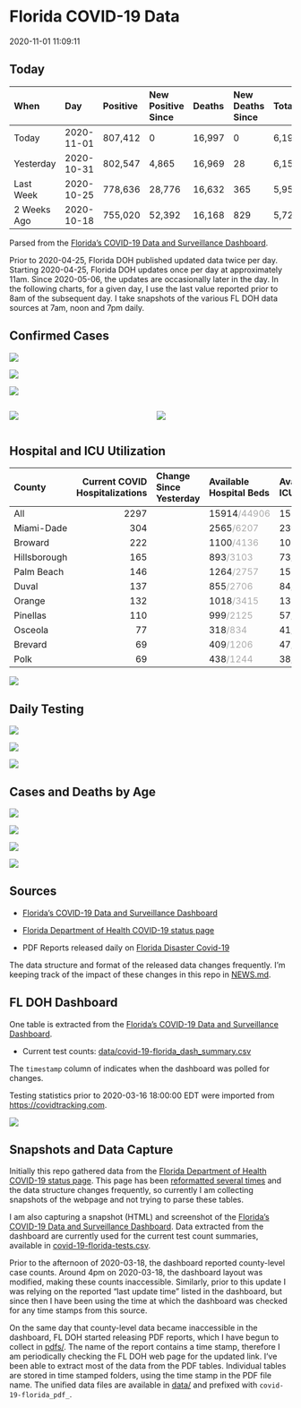 Florida COVID-19 Data
================
2020-11-01 11:09:11

## Today

| When        | Day        | Positive | New Positive Since | Deaths | New Deaths Since | Total     |
| :---------- | :--------- | :------- | :----------------- | :----- | :--------------- | :-------- |
| Today       | 2020-11-01 | 807,412  | 0                  | 16,997 | 0                | 6,199,281 |
| Yesterday   | 2020-10-31 | 802,547  | 4,865              | 16,969 | 28               | 6,150,124 |
| Last Week   | 2020-10-25 | 778,636  | 28,776             | 16,632 | 365              | 5,952,723 |
| 2 Weeks Ago | 2020-10-18 | 755,020  | 52,392             | 16,168 | 829              | 5,722,392 |

Parsed from the [Florida’s COVID-19 Data and Surveillance
Dashboard](https://fdoh.maps.arcgis.com/apps/opsdashboard/index.html#/8d0de33f260d444c852a615dc7837c86).

Prior to 2020-04-25, Florida DOH published updated data twice per day.
Starting 2020-04-25, Florida DOH updates once per day at approximately
11am. Since 2020-05-06, the updates are occasionally later in the day.
In the following charts, for a given day, I use the last value reported
prior to 8am of the subsequent day. I take snapshots of the various FL
DOH data sources at 7am, noon and 7pm daily.

## Confirmed Cases

![](plots/covid-19-florida-daily-test-changes.png)

![](plots/covid-19-florida-deaths-by-day.png)

![](plots/covid-19-florida-county-top-6.png)

<div class="columns">

<div class="column is-full-mobile">

![](plots/covid-19-florida-testing.png)

</div>

<div class="column is-full-mobile">

![](plots/covid-19-florida-total-positive.png)

</div>

</div>

## Hospital and ICU Utilization

| County       | Current COVID Hospitalizations | Change Since Yesterday | Available Hospital Beds                      | Available ICU Beds                         |
| :----------- | -----------------------------: | :--------------------- | :------------------------------------------- | :----------------------------------------- |
| All          |                           2297 |                        | 15914<span style="color: #aaa">/44906</span> | 1514<span style="color: #aaa">/4627</span> |
| Miami-Dade   |                            304 |                        | 2565<span style="color: #aaa">/6207</span>   | 230<span style="color: #aaa">/768</span>   |
| Broward      |                            222 |                        | 1100<span style="color: #aaa">/4136</span>   | 108<span style="color: #aaa">/370</span>   |
| Hillsborough |                            165 |                        | 893<span style="color: #aaa">/3103</span>    | 73<span style="color: #aaa">/335</span>    |
| Palm Beach   |                            146 |                        | 1264<span style="color: #aaa">/2757</span>   | 152<span style="color: #aaa">/246</span>   |
| Duval        |                            137 |                        | 855<span style="color: #aaa">/2706</span>    | 84<span style="color: #aaa">/343</span>    |
| Orange       |                            132 |                        | 1018<span style="color: #aaa">/3415</span>   | 137<span style="color: #aaa">/265</span>   |
| Pinellas     |                            110 |                        | 999<span style="color: #aaa">/2125</span>    | 57<span style="color: #aaa">/242</span>    |
| Osceola      |                             77 |                        | 318<span style="color: #aaa">/834</span>     | 41<span style="color: #aaa">/82</span>     |
| Brevard      |                             69 |                        | 409<span style="color: #aaa">/1206</span>    | 47<span style="color: #aaa">/112</span>    |
| Polk         |                             69 |                        | 438<span style="color: #aaa">/1244</span>    | 38<span style="color: #aaa">/143</span>    |

![](plots/covid-19-florida-icu-usage.png)

## Daily Testing

![](plots/covid-19-florida-tests-per-case.png)

<!-- ![](plots/covid-19-florida-change-new-cases.png) -->

![](plots/covid-19-florida-tests-percent-positive.png)

![](plots/covid-19-florida-test-and-case-growth.png)

## Cases and Deaths by Age

![](plots/covid-19-florida-weekly-events-by-age.png)

![](plots/covid-19-florida-age.png)

![](plots/covid-19-florida-age-deaths.png)

![](plots/covid-19-florida-age-sex.png)

## Sources

  - [Florida’s COVID-19 Data and Surveillance
    Dashboard](https://fdoh.maps.arcgis.com/apps/opsdashboard/index.html#/8d0de33f260d444c852a615dc7837c86)

  - [Florida Department of Health COVID-19 status
    page](http://www.floridahealth.gov/diseases-and-conditions/COVID-19/)

  - PDF Reports released daily on [Florida Disaster
    Covid-19](http://www.floridahealth.gov/diseases-and-conditions/COVID-19/)

The data structure and format of the released data changes frequently.
I’m keeping track of the impact of these changes in this repo in
[NEWS.md](NEWS.md).

## FL DOH Dashboard

One table is extracted from the [Florida’s COVID-19 Data and
Surveillance
Dashboard](https://fdoh.maps.arcgis.com/apps/opsdashboard/index.html#/8d0de33f260d444c852a615dc7837c86).

  - Current test counts:
    [data/covid-19-florida\_dash\_summary.csv](data/covid-19-florida_dash_summary.csv)

The `timestamp` column of indicates when the dashboard was polled for
changes.

Testing statistics prior to 2020-03-16 18:00:00 EDT were imported from
<https://covidtracking.com>.

![](screenshots/fodh_maps_arcgis_com__apps__opsdashboard.png)

## Snapshots and Data Capture

Initially this repo gathered data from the [Florida Department of Health
COVID-19 status
page](http://www.floridahealth.gov/diseases-and-conditions/COVID-19/).
This page has been [reformatted several
times](screenshots/floridahealth_gov__diseases-and-conditions__COVID-19.png)
and the data structure changes frequently, so currently I am collecting
snapshots of the webpage and not trying to parse these tables.

I am also capturing a snapshot (HTML) and screenshot of the [Florida’s
COVID-19 Data and Surveillance
Dashboard](https://fdoh.maps.arcgis.com/apps/opsdashboard/index.html#/8d0de33f260d444c852a615dc7837c86).
Data extracted from the dashboard are currently used for the current
test count summaries, available in
[covid-19-florida-tests.csv](covid-19-florida-tests.csv).

Prior to the afternoon of 2020-03-18, the dashboard reported
county-level case counts. Around 4pm on 2020-03-18, the dashboard layout
was modified, making these counts inaccessible. Similarly, prior to this
update I was relying on the reported “last update time” listed in the
dashboard, but since then I have been using the time at which the
dashboard was checked for any time stamps from this source.

On the same day that county-level data became inaccessible in the
dashboard, FL DOH started releasing PDF reports, which I have begun to
collect in [pdfs/](pdfs/). The name of the report contains a time stamp,
therefore I am periodically checking the FL DOH web page for the updated
link. I’ve been able to extract most of the data from the PDF tables.
Individual tables are stored in time stamped folders, using the time
stamp in the PDF file name. The unified data files are available in
[data/](data/) and prefixed with `covid-19-florida_pdf_`.

